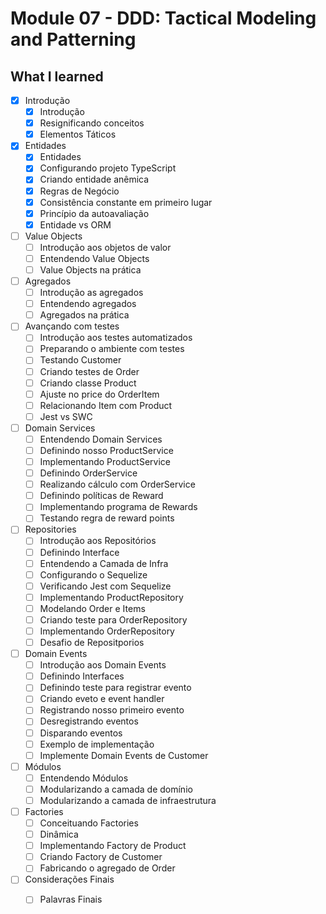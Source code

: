 # Module 07 - DDD: Tactical Modeling and Patterning

## What I learned

- [x] Introdução
  - [x] Introdução
  - [x] Resignificando conceitos
  - [x] Elementos Táticos

- [x] Entidades
  - [x] Entidades
  - [x] Configurando projeto TypeScript
  - [x] Criando entidade anêmica
  - [x] Regras de Negócio
  - [x] Consistência constante em primeiro lugar
  - [x] Princípio da autoavaliação
  - [x] Entidade vs ORM

- [ ] Value Objects
  - [ ] Introdução aos objetos de valor
  - [ ] Entendendo Value Objects
  - [ ] Value Objects na prática

- [ ] Agregados
  - [ ] Introdução as agregados
  - [ ] Entendendo agregados
  - [ ] Agregados na prática

- [ ] Avançando com testes
  - [ ] Introdução aos testes automatizados
  - [ ] Preparando o ambiente com testes
  - [ ] Testando Customer
  - [ ] Criando testes de Order
  - [ ] Criando classe Product
  - [ ] Ajuste no price do OrderItem
  - [ ] Relacionando Item com Product
  - [ ] Jest vs SWC

- [ ] Domain Services
  - [ ] Entendendo Domain Services
  - [ ] Definindo nosso ProductService
  - [ ] Implementando ProductService
  - [ ] Definindo OrderService
  - [ ] Realizando cálculo com OrderService
  - [ ] Definindo políticas de Reward
  - [ ] Implementando programa de Rewards
  - [ ] Testando regra de reward points

- [ ] Repositories
  - [ ] Introdução aos Repositórios
  - [ ] Definindo Interface
  - [ ] Entendendo a Camada de Infra
  - [ ] Configurando o Sequelize
  - [ ] Verificando Jest com Sequelize
  - [ ] Implementando ProductRepository
  - [ ] Modelando Order e Items
  - [ ] Criando teste para OrderRepository
  - [ ] Implementando OrderRepository
  - [ ] Desafio de Repositporios

- [ ] Domain Events
  - [ ] Introdução aos Domain Events
  - [ ] Definindo Interfaces
  - [ ] Definindo teste para registrar evento
  - [ ] Criando eveto e event handler
  - [ ] Registrando nosso primeiro evento
  - [ ] Desregistrando eventos
  - [ ] Disparando eventos
  - [ ] Exemplo de implementação
  - [ ] Implemente Domain Events de Customer

- [ ] Módulos
  - [ ] Entendendo Módulos
  - [ ] Modularizando a camada de domínio
  - [ ] Modularizando a camada de infraestrutura

- [ ] Factories
  - [ ] Conceituando Factories
  - [ ] Dinâmica
  - [ ] Implementando Factory de Product
  - [ ] Criando Factory de Customer
  - [ ] Fabricando o agregado de Order

- [ ] Considerações Finais
  - [ ] Palavras Finais




